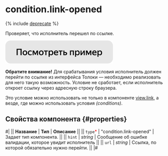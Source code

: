 # condition.link-opened

{% include [deprecate](../../_includes/deprecate.md) %}

Проверяет, что исполнитель перешел по ссылке.

[![](../_images/buttons/view-example.svg)](https://clck.ru/QRauK)

**Обратите внимание!** Для срабатывания условия исполнитель должен перейти по ссылке из интерфейса Толоки — необходимо реализовать для него такую возможность. Условие не сработает, если исполнитель откроет ссылку через адресную строку браузера.

Это условие можно использовать не только в компоненте [view.link](view.link.md), а везде, где можно использовать условия _(conditions)_.

## Свойства компонента {#properties}

#|
|| **Название** | **Тип** | **Описание** ||
|| `type`<span style="color: red">\*</span> | "condition.link-opened" | Задает тип компонента. ||
|| `hint` | _string_ | Сообщение об ошибке валидации, которое увидит исполнитель ||
|| `url` | _string_ | Ссылка, по которой обязательно нужно перейти. ||
|#
